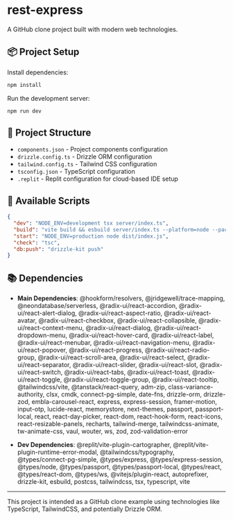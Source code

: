 # rest-express

A GitHub clone project built with modern web technologies.

## 📦 Project Setup

Install dependencies:

```bash
npm install
```

Run the development server:

```bash
npm run dev
```

## 📁 Project Structure

- `components.json` - Project components configuration
- `drizzle.config.ts` - Drizzle ORM configuration
- `tailwind.config.ts` - Tailwind CSS configuration
- `tsconfig.json` - TypeScript configuration
- `.replit` - Replit configuration for cloud-based IDE setup

## 📜 Available Scripts

```json
{
  "dev": "NODE_ENV=development tsx server/index.ts",
  "build": "vite build && esbuild server/index.ts --platform=node --packages=external --bundle --format=esm --outdir=dist",
  "start": "NODE_ENV=production node dist/index.js",
  "check": "tsc",
  "db:push": "drizzle-kit push"
}
```

## 📚 Dependencies

- **Main Dependencies**:
  @hookform/resolvers, @jridgewell/trace-mapping, @neondatabase/serverless, @radix-ui/react-accordion, @radix-ui/react-alert-dialog, @radix-ui/react-aspect-ratio, @radix-ui/react-avatar, @radix-ui/react-checkbox, @radix-ui/react-collapsible, @radix-ui/react-context-menu, @radix-ui/react-dialog, @radix-ui/react-dropdown-menu, @radix-ui/react-hover-card, @radix-ui/react-label, @radix-ui/react-menubar, @radix-ui/react-navigation-menu, @radix-ui/react-popover, @radix-ui/react-progress, @radix-ui/react-radio-group, @radix-ui/react-scroll-area, @radix-ui/react-select, @radix-ui/react-separator, @radix-ui/react-slider, @radix-ui/react-slot, @radix-ui/react-switch, @radix-ui/react-tabs, @radix-ui/react-toast, @radix-ui/react-toggle, @radix-ui/react-toggle-group, @radix-ui/react-tooltip, @tailwindcss/vite, @tanstack/react-query, adm-zip, class-variance-authority, clsx, cmdk, connect-pg-simple, date-fns, drizzle-orm, drizzle-zod, embla-carousel-react, express, express-session, framer-motion, input-otp, lucide-react, memorystore, next-themes, passport, passport-local, react, react-day-picker, react-dom, react-hook-form, react-icons, react-resizable-panels, recharts, tailwind-merge, tailwindcss-animate, tw-animate-css, vaul, wouter, ws, zod, zod-validation-error

- **Dev Dependencies**:
  @replit/vite-plugin-cartographer, @replit/vite-plugin-runtime-error-modal, @tailwindcss/typography, @types/connect-pg-simple, @types/express, @types/express-session, @types/node, @types/passport, @types/passport-local, @types/react, @types/react-dom, @types/ws, @vitejs/plugin-react, autoprefixer, drizzle-kit, esbuild, postcss, tailwindcss, tsx, typescript, vite

---

This project is intended as a GitHub clone example using technologies like TypeScript, TailwindCSS, and potentially Drizzle ORM.
